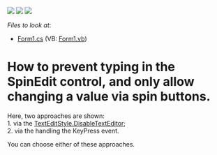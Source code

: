 <!-- default badges list -->
![](https://img.shields.io/endpoint?url=https://codecentral.devexpress.com/api/v1/VersionRange/128621959/13.1.4%2B)
[![](https://img.shields.io/badge/Open_in_DevExpress_Support_Center-FF7200?style=flat-square&logo=DevExpress&logoColor=white)](https://supportcenter.devexpress.com/ticket/details/E1132)
[![](https://img.shields.io/badge/📖_How_to_use_DevExpress_Examples-e9f6fc?style=flat-square)](https://docs.devexpress.com/GeneralInformation/403183)
<!-- default badges end -->
<!-- default file list -->
*Files to look at*:

* [Form1.cs](./CS/WindowsApplication1/Form1.cs) (VB: [Form1.vb](./VB/WindowsApplication1/Form1.vb))
<!-- default file list end -->
# How to prevent typing in the SpinEdit control, and only allow changing a value via spin buttons.


<p>Here, two approaches are shown:<br />
1. via the <a href="http://documentation.devexpress.com/#WindowsForms/DevExpressXtraEditorsControlsTextEditStylesEnumtopic">TextEditStyle.DisableTextEditor</a>;<br />
2. via the handling the KeyPress event. </p><p>You can choose either of these approaches.</p>

<br/>


